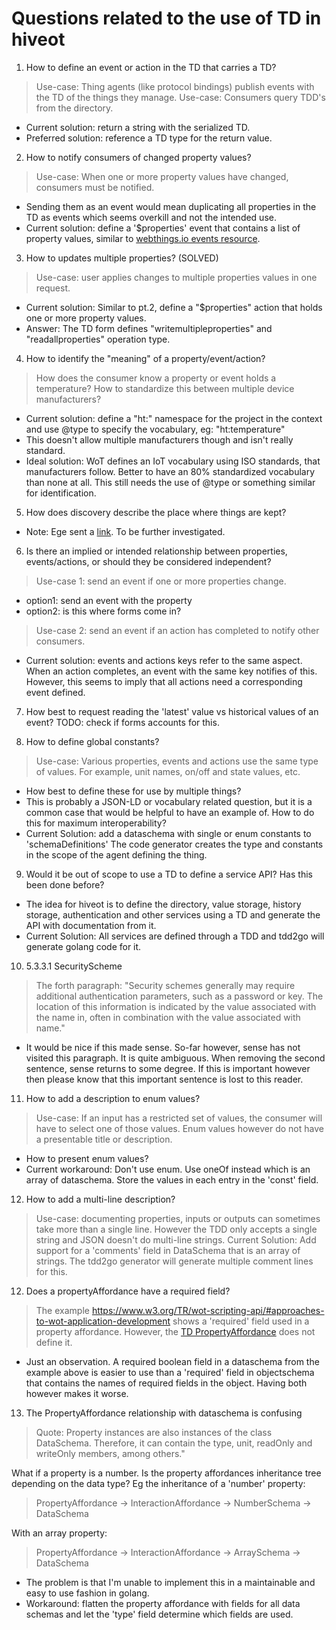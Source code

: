 # Questions related to the use of TD in hiveot

1. How to define an event or action in the TD that carries a TD?
> Use-case: Thing agents (like protocol bindings) publish events with the TD of the things they manage.
> Use-case: Consumers query TDD's from the directory.

* Current solution: return a string with the serialized TD.
* Preferred solution: reference a TD type for the return value.

2. How to notify consumers of changed property values?
> Use-case: When one or more property values have changed, consumers must be notified.
* Sending them as an event would mean duplicating all properties in the TD as events which seems overkill and not the intended use.
* Current solution: define a '$properties' event that contains a list of property values, similar to [webthings.io events resource](https://webthings.io/api/#events-resource).

3. How to updates multiple properties? (SOLVED)
>  Use-case: user applies changes to multiple properties values in one request.

* Current solution: Similar to pt.2, define a "$properties" action that holds one or more property values.
* Answer: The TD form defines "writemultipleproperties" and "readallproperties" operation type.

4. How to identify the "meaning" of a property/event/action?
> How does the consumer know a property or event holds a temperature?
> How to standardize this between multiple device manufacturers?
*  Current solution: define a "ht:" namespace for the project in the context and use @type to specify the vocabulary, eg: "ht:temperature"
* This doesn't allow multiple manufacturers though and isn't really standard.
* Ideal solution: WoT defines an IoT vocabulary using ISO standards, that manufacturers follow. Better to have an 80% standardized vocabulary than none at all. This still needs the use of @type or something similar for identification.

5. How does discovery describe the place where things are kept?
* Note: Ege sent a [link](https://w3c.github.io/wot-discovery/#introduction-dns-sd-sec). To be further investigated.

6. Is there an implied or intended relationship between properties, events/actions, or should they be considered independent?
> Use-case 1: send an event if one or more properties change.
* option1: send an event with the property
* option2: is this where forms come in? 
> Use-case 2: send an event if an action has completed to notify other consumers.
* Current solution: events and actions keys refer to the same aspect. When an action completes, an event with the same key notifies of this. However, this seems to imply that all actions need a corresponding event defined. 

7. How best to request reading the 'latest' value vs historical values of an event?
TODO: check if forms accounts for this.

8. How to define global constants?
> Use-case: Various properties, events and actions use the same type of values. For example, unit names, on/off and state values, etc.
* How best to define these for use by multiple things?  
* This is probably a JSON-LD or vocabulary related question, but it is a common case that would be helpful to have an example of. How to do this for maximum interoperability?
* Current Solution: add a dataschema with single or enum constants to 'schemaDefinitions'
  The code generator creates the type and constants in the scope of the agent defining the thing.

9. Would it be out of scope to use a TD to define a service API? Has this been done before?
 * The idea for hiveot is to define the directory, value storage, history storage, authentication and other services using a TD and generate the API with documentation from it.  
 * Current Solution: All services are defined through a TDD and tdd2go will generate 
   golang code for it.

  
10. 5.3.3.1 SecurityScheme
> The forth paragraph: "Security schemes generally may require additional authentication parameters, such as a password or key. The location of this information is indicated by the value associated with the name in, often in combination with the value associated with name."
   
* It would be nice if this made sense. So-far however, sense has not visited this paragraph. It is quite ambiguous. When removing the second sentence, sense returns to some degree. If this is important however then please know that this important sentence is lost to this reader.  

11. How to add a description to enum values?
> Use-case: If an input has a restricted set of values, the consumer will have to select one of those values. Enum values however do not have a presentable title or description.
* How to present enum values?
* Current workaround: Don't use enum. Use oneOf instead which is an array of dataschema. Store the values in each entry in the 'const' field.

12. How to add a multi-line description?
> Use-case: documenting properties, inputs or outputs can sometimes take more than a single line. However the TDD only accepts a single string and JSON doesn't do multi-line strings.
> Current Solution: Add support for a 'comments' field in DataSchema that is an array of strings. The tdd2go generator will generate multiple comment lines for this.

12. Does a propertyAffordance have a required field?
> The example https://www.w3.org/TR/wot-scripting-api/#approaches-to-wot-application-development shows a 'required' field used in a property affordance. However, the [TD PropertyAffordance](https://www.w3.org/TR/wot-thing-description11/#propertyaffordance) does not define it. 
* Just an observation. A required boolean field in a dataschema from the example above is easier to use than a 'required' field in objectschema that contains the names of required fields in the object. Having both however makes it worse.

13. The PropertyAffordance relationship with dataschema is confusing
> Quote: Property instances are also instances of the class DataSchema. Therefore, it can contain the type, unit, readOnly and writeOnly members, among others."

What if a property is a number. Is the property affordances inheritance tree depending
on the data type? Eg the inheritance of a 'number' property:
> PropertyAffordance -> InteractionAffordance -> NumberSchema -> DataSchema
 
With an array property:
> PropertyAffordance -> InteractionAffordance -> ArraySchema -> DataSchema

* The problem is that I'm unable to implement this in a maintainable and easy to use fashion in golang.
* Workaround: flatten the property affordance with fields for all data schemas
  and let the 'type' field determine which fields are used.